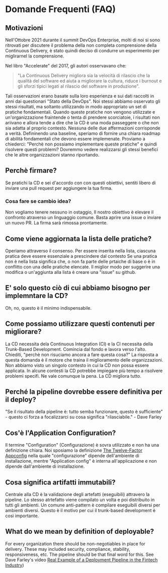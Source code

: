 # Domande Frequenti (FAQ)

## Motivazioni

Nell'Ottobre 2021 durante il summit DevOps Enterprise, molti di noi si sono ritrovati per discutere il problema della non completa comprensione
della Continuous Delivery, è stato quindi deciso di condurre un esperimento per miglirarnel la comprensione.

Nel libro "Accelerate" del 2017, gli autori osservavano che:
> "La Continuous Delivery migliora sia la velocità di rilascio che la qualità del software ed aiuta a migliorare la cultura, riduce i burnout e gli sforzi tipici legati al rilascio del software in produzione".

Tali osservazioni erano basate sulla loro esperienza e sui dati raccolti in anni dai questionari "Stato della DevOps". 
Noi stessi abbiamo osservato gli stessi risultati, ma soltanto utilizzando in modo appropriato un set di pratiche fondamentali. 
Quando queste pratiche non vengono utilizzate e un'organizzazione fraintende o tenta di prendere scorciatoie, 
i risultati non ariivano e allora tende a dire che la CD è una moda passeggere o che non sia adatta al proprio contesto. 
Nessuna delle due affermazioni corrisponde a verità.
Defininendo una baseline, speriamo di fornire una chiara roadmap di abilità fondamentali che devono essere implemenate.
Proviamo a chiederci: "Perchè non possiamo implementare queste pratiche" e quindi risolvere questi problemi? 
Dovremmo vedere realizzarsi gli stessi benefici che le altre organizzazioni stanno riportando.


## Perchè firmare?
Se pratichi la CD e sei d'accordo con con questi obiettivi, sentiti libero di inviare una pull request per aggiungere la tua firma.

### Cosa fare se cambio idea?

Non vogliamo tenere nessuno in ostaggio, Il nostro obiettivo è elevare il confronto atraverso un linguaggio comune.
Basta aprire una issue o inviare un nuovo PR. La firma sarà rimossa prontamente.

## Come viene aggiornata la lista delle pratiche?

Operiamo attraverso il consenso. Per essere inserita nella lista, ciascuna pratica deve essere essenziale a prescindere dal contesto
Se una pratica non è nella lista significa che, o non fa parte delle prtaiche di base o è in conflitto con una delle pratiche elencate.
Il miglior modo per suggerire una modifica o un'aggiunta alla lista è creare una "issue" su github.

## E' solo questo ciò di cui abbiamo bisogno per implemntare la CD?

Oh, no, questo è il minimo indispensabile.

## Come possiamo utilizzare questi contenuti per migliorare?

La CD necessita dela Continuous Integration (CI) e la CI necessita della Trunk-Based Development. Comincia dal fondo e lavora verso l'alto. 
Chiediti, "perchè non risuciamo ancora a fare questa cosa?" La risposta a questa domanda è il motore che traina il miglioramento delle organizzazioni.
Non abbiamo visto un singolo contesto in cui la CD non possa essere applicata.
In alcune contesti la CD potrebbe impiegare più tempo a risolvere problemi specifi. Ne vale comunque la pena. La CD migliora tutto.

## Perché la pipeline dovrebbe essere definitiva per il deploy?

"Se il risultato della pipeline è: tutto semba funzionare, questo è sufficiente" - questo ci forza a focalizzarci su cosa significa "rilasciabile." -
Dave Farley

## Cos'è l'Application Configuration?

Il termine "Configuration" (Configurazione) è sovra utilizzato e non ha una definizione chiara. Noi sposiamo la definizione
[The Twelve-Factor Appconfig](https://12factor.net/config) nella quale "configurazione" dipende dell'ambiente di installazione,
mentre "Application config" è interna all'applicazione e non dipende dall'ambiente di installazione.

## Cosa significa artifatti immutabili?

Centrale alla CD è la validazione degli artefatti (eseguibili) attravero la pipeline. 
Lo stesso atrtefatto viene compilato un volta e poi distribuito in tutti gli ambienti.
Un comune anti-pattern è compilare eseguibili diversi per ambienti diversi.
Questo è il motivo per cui il trunk-based development è così importante.

## What do we mean by definition of deployable?

For every organization there should be non-negotiables in place for delivery. These may included security, compliance, stability, responsiveness, etc. The pipeline should be that final word for this. See Dave Farley's video [Real Example of a Deployment Pipeline in the Fintech Industry](https://www.youtube.com/watch?v=bHKHdp4H-8w))
